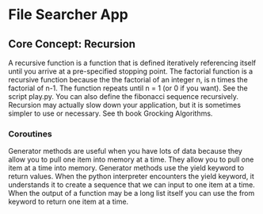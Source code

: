 # File Searcher App

## Core Concept: Recursion
A recursive function is a function that is defined iteratively referencing itself until you arrive at a pre-specified stopping point. The factorial function is a recursive function because the the factorial of an integer n, is n times the factorial of n-1. The function repeats until n = 1 (or 0 if you want). See the script play.py. You can also define the fibonacci sequence recursively.  Recursion may actually slow down your application, but it is sometimes simpler to use or necessary. See th book Grocking Algorithms.


### Coroutines
Generator methods are useful when you have lots of data because they allow you to pull one item into memory at a time. They allow you to pull one item at a time into memory. Generator methods use the yield keyword to return values. When the python interpreter encounters the yield keyword, it understands it to create a sequence that we can input to one item at a time.
When the output of a function may be a long list itself you can use the from keyword to return one item at a time.